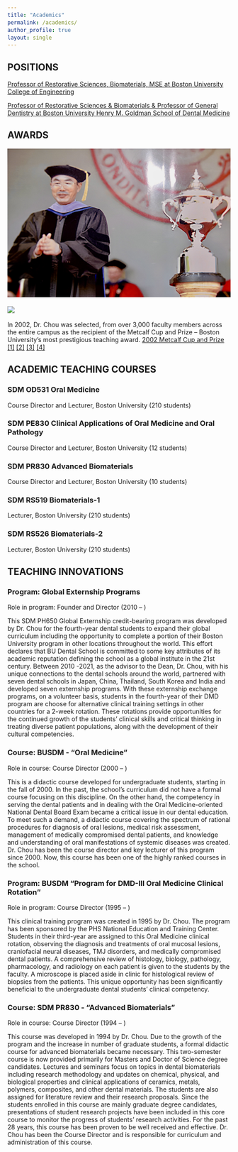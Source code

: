 ```yaml
---
title: "Academics"
permalink: /academics/
author_profile: true
layout: single
---
```


## POSITIONS

[Professor of Restorative Sciences, Biomaterials, MSE at Boston University College of Engineering](https://www.bu.edu/eng/profile/laisheng-chou/)

[Professor of Restorative Sciences & Biomaterials & Professor of General Dentistry at Boston University Henry M. Goldman School of Dental Medicine](https://www.bu.edu/dental/profile/laisheng-chou/)

## AWARDS

<img src="/files/academics/metcalf-cup.jpg">
<br /><br />
<img src="/files/academics/metcalf-collage-2002.png">

In 2002, Dr. Chou was selected, from over 3,000 faculty members across the entire campus as the recipient of the Metcalf Cup and Prize – Boston University’s most prestigious teaching award.  [2002 Metcalf Cup and Prize](https://www.bu.edu/dental/chou-press-release/) [[1]](https://www.bu.edu/dental/chou-press-release/) [[2]](https://www.bu.edu/dental/chou-metcalf-post/) [[3]](https://www.bu.edu/bridge/archive/2002/08-30/aids.htm) [[4]](https://www.bu.edu/bridge/archive/2002/05-31/metcalfcup.htm)

## ACADEMIC TEACHING COURSES

### SDM OD531 Oral Medicine
Course Director and Lecturer, Boston University (210 students)

### SDM PE830 Clinical Applications of Oral Medicine and Oral Pathology
Course Director and Lecturer, Boston University (12 students)

### SDM PR830 Advanced Biomaterials
Course Director and Lecturer, Boston University (10 students)

### SDM RS519 Biomaterials-1
Lecturer, Boston University (210 students)

### SDM RS526 Biomaterials-2
Lecturer, Boston University (210 students)


## TEACHING INNOVATIONS

### Program: Global Externship Programs

Role in program:	Founder and Director (2010 – )

This SDM PH650 Global Externship credit-bearing program was developed by Dr. Chou for the fourth-year dental students to expand their global curriculum including the opportunity to complete a portion of their Boston University program in other locations throughout the world. This effort declares that BU Dental School is committed to some key attributes of its academic reputation defining the school as a global institute in the 21st century. Between 2010 -2021, as the advisor to the Dean, Dr. Chou, with his unique connections to the dental schools around the world, partnered with seven dental schools in Japan, China, Thailand, South Korea and India and developed seven externship programs. With these externship exchange programs, on a volunteer basis, students in the fourth-year of their DMD program are choose for alternative clinical training settings in other countries for a 2-week rotation. These rotations provide opportunities for the continued growth of the students’ clinical skills and critical thinking in treating diverse patient populations, along with the development of their cultural competencies.  


### Course:	BUSDM - “Oral Medicine”

Role in course: 	Course Director (2000 – )

This is a didactic course developed for undergraduate students, starting in the fall of 2000. In the past, the school’s curriculum did not have a formal course focusing on this discipline. On the other hand, the competency in serving the dental patients and in dealing with the Oral Medicine-oriented National Dental Board Exam became a critical issue in our dental education. To meet such a demand, a didactic course covering the spectrum of rational procedures for diagnosis of oral lesions, medical risk assessment, management of medically compromised dental patients, and knowledge and understanding of oral manifestations of systemic diseases was created. Dr. Chou has been the course director and key lecturer of this program since 2000. Now, this course has been one of the highly ranked courses in the school. 

### Program:	BUSDM “Program for DMD-III Oral Medicine Clinical Rotation”

Role in program: 	Course Director (1995 – )

This clinical training program was created in 1995 by Dr. Chou. The program has been sponsored by the PHS National Education and Training Center. Students in their third-year are assigned to this Oral Medicine clinical rotation, observing the diagnosis and treatments of oral mucosal lesions, craniofacial neural diseases, TMJ disorders, and medically compromised dental patients. A comprehensive review of histology, biology, pathology, pharmacology, and radiology on each patient is given to the students by the faculty. A microscope is placed aside in clinic for histological review of biopsies from the patients. This unique opportunity has been significantly beneficial to the undergraduate dental students’ clinical competency.
	
### Course:	SDM PR830 - “Advanced Biomaterials”

Role in course: 	Course Director (1994 – )

This course was developed in 1994 by Dr. Chou. Due to the growth of the program and the increase in number of graduate students, a formal didactic course for advanced biomaterials became necessary. This two-semester course is now provided primarily for Masters and Doctor of Science degree candidates. Lectures and seminars focus on topics in dental biomaterials including research methodology and updates on chemical, physical, and biological properties and clinical applications of ceramics, metals, polymers, composites, and other dental materials. The students are also assigned for literature review and their research proposals. Since the students enrolled in this course are mainly graduate degree candidates, presentations of student research projects have been included in this core course to monitor the progress of students’ research activities. For the past 28 years, this course has been proven to be well received and effective. Dr. Chou has been the Course Director and is responsible for curriculum and administration of this course.

